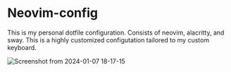 # Neovim-config
This is my personal dotfile configuration. Consists of neovim, alacritty, and sway. This is a highly customized configutation tailored to my custom keyboard. 

![Screenshot from 2024-01-07 18-17-15](https://github.com/Zacholme7/Neovim-Config/assets/79027434/48170a49-9cbf-43db-a33e-b2c9667aca23)

